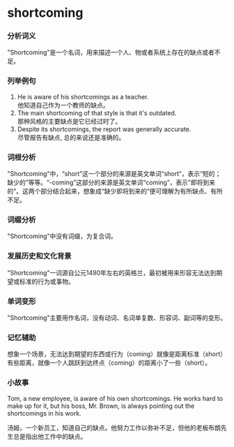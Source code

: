 # shortcoming

### 分析词义

  

"Shortcoming"是一个名词，用来描述一个人、物或者系统上存在的缺点或者不足。

  

### 列举例句

  

1.  He is aware of his shortcomings as a teacher.  
    他知道自己作为一个教师的缺点。
2.  The main shortcoming of that style is that it's outdated.  
    那种风格的主要缺点是它已经过时了。
3.  Despite its shortcomings, the report was generally accurate.  
    尽管报告有缺点, 总的来说还是准确的。

  

### 词根分析

  

"Shortcoming"中，“short”这一个部分的来源是英文单词“short”，表示“短的；缺少的”等等。“-coming”这部分的来源是英文单词“coming”，表示"即将到来的"。这两个部分结合起来，想象成“缺少即将到来的”便可理解为有所缺点、有所不足。

  

### 词缀分析

  

"Shortcoming"中没有词缀，为复合词。

  

### 发展历史和文化背景

  

"Shortcoming"一词源自公元1490年左右的英格兰，最初被用来形容无法达到期望或标准的行为或事物。

  

### 单词变形

  

"Shortcoming"主要用作名词，没有动词、名词单复数、形容词、副词等的变形。

  

### 记忆辅助

  

想象一个场景，无法达到期望的东西或行为（coming）就像是距离标准（short）有些距离，就像一个人跳跃到达终点（coming）的距离小了一些（short）。

  

### 小故事

  

Tom, a new employee, is aware of his own shortcomings. He works hard to make up for it, but his boss, Mr. Brown, is always pointing out the shortcomings in his work.

  

汤姆，一个新员工，知道自己的缺点。他努力工作以弥补不足，但他的老板布朗先生总是指出他工作中的缺点。

